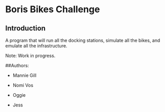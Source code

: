 # Boris Bikes Challenge

## Introduction


A program that will run all the docking stations, simulate all the bikes, and emulate all the infrastructure.

Note: Work in progress.

##Authors:

* Mannie Gill

* Nomi Vos
* Oggie
* Jess
